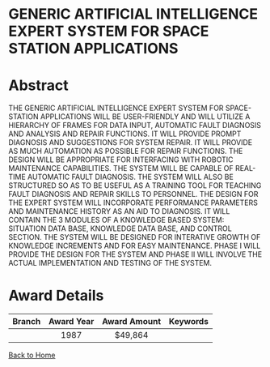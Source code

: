 
GENERIC ARTIFICIAL INTELLIGENCE EXPERT SYSTEM FOR SPACE STATION APPLICATIONS
============================================================================

# Abstract


THE GENERIC ARTIFICIAL INTELLIGENCE EXPERT SYSTEM FOR SPACE-STATION APPLICATIONS WILL BE USER-FRIENDLY AND WILL UTILIZE A HIERARCHY OF FRAMES FOR DATA INPUT, AUTOMATIC FAULT DIAGNOSIS AND ANALYSIS AND REPAIR FUNCTIONS. IT WILL PROVIDE PROMPT DIAGNOSIS AND SUGGESTIONS FOR SYSTEM REPAIR. IT WILL PROVIDE AS MUCH AUTOMATION AS POSSIBLE FOR REPAIR FUNCTIONS. THE DESIGN WILL BE APPROPRIATE FOR INTERFACING WITH ROBOTIC MAINTENANCE CAPABILITIES. THE SYSTEM WILL BE CAPABLE OF REAL-TIME AUTOMATIC FAULT DIAGNOSIS. THE SYSTEM WILL ALSO BE STRUCTURED SO AS TO BE USEFUL AS A TRAINING TOOL FOR TEACHING FAULT DIAGNOSIS AND REPAIR SKILLS TO PERSONNEL. THE DESIGN FOR THE EXPERT SYSTEM WILL INCORPORATE PERFORMANCE PARAMETERS AND MAINTENANCE HISTORY AS AN AID TO DIAGNOSIS. IT WILL CONTAIN THE 3 MODULES OF A KNOWLEDGE BASED SYSTEM: SITUATION DATA BASE, KNOWLEDGE DATA BASE, AND CONTROL SECTION. THE SYSTEM WILL BE DESIGNED FOR INTERATIVE GROWTH OF KNOWLEDGE INCREMENTS AND FOR EASY MAINTENANCE. PHASE I WILL PROVIDE THE DESIGN FOR THE SYSTEM AND PHASE II WILL INVOLVE THE ACTUAL IMPLEMENTATION AND TESTING OF THE SYSTEM.  

# Award Details

|Branch|Award Year|Award Amount|Keywords|
| :---: | :---: | :---: | :---: |
||1987|$49,864||
  
  


[Back to Home](https://github.com/chrischow/dod_sbir_awards#889)